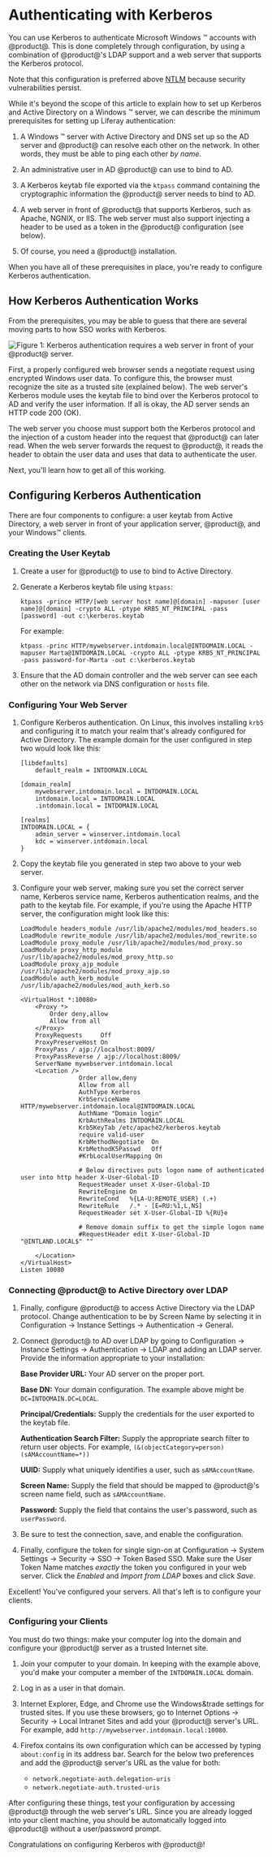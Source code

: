 # Authenticating with Kerberos

You can use Kerberos to authenticate Microsoft Windows &trade; accounts with
@product@. This is done completely through configuration, by using a combination
of @product@'s LDAP support and a web server that supports the Kerberos
protocol. 

Note that this configuration is preferred above 
[NTLM](/discover/deployment/-/knowledge_base/7-1/ntlm-single-sign-on-authentication)
because security vulnerabilities persist. 

While it's beyond the scope of this article to explain how to set up Kerberos
and Active Directory on a Windows &trade; server, we can describe the minimum
prerequisites for setting up Liferay authentication: 

1.  A Windows &trade; server with Active Directory and DNS set up so the AD
    server and @product@ can resolve each other on the network. In other words,
    they must be able to ping each other *by name*. 

2.  An administrative user in AD @product@ can use to bind to AD. 

3.  A Kerberos keytab file exported via the `ktpass` command containing the
    cryptographic information the @product@ server needs to bind to AD. 

4.  A web server in front of @product@ that supports Kerberos, such as Apache,
    NGNIX, or IIS. The web server must also support injecting a header to be used 
    as a token in the @product@ configuration (see below). 

5.  Of course, you need a @product@ installation. 

When you have all of these prerequisites in place, you're ready to configure
Kerberos authentication. 

## How Kerberos Authentication Works

From the prerequisites, you may be able to guess that there are several moving
parts to how SSO works with Kerberos. 

![Figure 1: Kerberos authentication requires a web server in front of your @product@ server.](../../images/kerberos.png)

First, a properly configured web browser sends a negotiate request using
encrypted Windows user data. To configure this, the browser must recognize the
site as a trusted site (explained below). The web server's Kerberos module uses
the keytab file to bind over the Kerberos protocol to AD and verify the user
information. If all is okay, the AD server sends an HTTP code 200 (OK). 

The web server you choose must support both the Kerberos protocol and the
injection of a custom header into the request that @product@ can later read.
When the web server forwards the request to @product@, it reads the header to
obtain the user data and uses that data to authenticate the user. 

Next, you'll learn how to get all of this working. 

## Configuring Kerberos Authentication

There are four components to configure: a user keytab from Active
Directory, a web server in front of your application server, @product@, and your
Windows&trade; clients. 

### Creating the User Keytab

1.  Create a user for @product@ to use to bind to Active Directory. 

2.  Generate a Kerberos keytab file using `ktpass`: 

        ktpass -prince HTTP/[web server host name]@[domain] -mapuser [user name]@[domain] -crypto ALL -ptype KRB5_NT_PRINCIPAL -pass [password] -out c:\kerberos.keytab

	For example: 

		ktpass -princ HTTP/mywebserver.intdomain.local@INTDOMAIN.LOCAL -mapuser Marta@INTDOMAIN.LOCAL -crypto ALL -ptype KRB5_NT_PRINCIPAL -pass password-for-Marta -out c:\kerberos.keytab

3.  Ensure that the AD domain controller and the web server can see each other
    on the network via DNS configuration or `hosts` file. 

### Configuring Your Web Server

1.  Configure Kerberos authentication. On Linux, this involves installing `krb5`
    and configuring it to match your realm that's already configured for Active
    Directory. The example domain for the user configured in step two would look
    like this: 

        [libdefaults]
        	default_realm = INTDOMAIN.LOCAL

        [domain_realm]
            mywebserver.intdomain.local = INTDOMAIN.LOCAL
            intdomain.local = INTDOMAIN.LOCAL
            .intdomain.local = INTDOMAIN.LOCAL

        [realms]
        INTDOMAIN.LOCAL = {
            admin_server = winserver.intdomain.local
            kdc = winserver.intdomain.local
        }

2.  Copy the keytab file you generated in step two above to your web server. 

3.  Configure your web server, making sure you set the correct server name,
    Kerberos service name, Kerberos authentication realms, and the path to the
    keytab file. For example, if you're using the Apache HTTP server, the
    configuration might look like this: 

        LoadModule headers_module /usr/lib/apache2/modules/mod_headers.so
        LoadModule rewrite_module /usr/lib/apache2/modules/mod_rewrite.so
        LoadModule proxy_module /usr/lib/apache2/modules/mod_proxy.so
        LoadModule proxy_http_module /usr/lib/apache2/modules/mod_proxy_http.so
        LoadModule proxy_ajp_module /usr/lib/apache2/modules/mod_proxy_ajp.so
        LoadModule auth_kerb_module /usr/lib/apache2/modules/mod_auth_kerb.so

        <VirtualHost *:10080>
            <Proxy *>
                Order deny,allow
                Allow from all
            </Proxy>
            ProxyRequests     Off
            ProxyPreserveHost On
            ProxyPass / ajp://localhost:8009/
            ProxyPassReverse / ajp://localhost:8009/
            ServerName mywebserver.intdomain.local
            <Location />
                        Order allow,deny
                        Allow from all
                        AuthType Kerberos
                        KrbServiceName HTTP/mywebserver.intdomain.local@INTDOMAIN.LOCAL
                        AuthName "Domain login"
                        KrbAuthRealms INTDOMAIN.LOCAL
                        Krb5KeyTab /etc/apache2/kerberos.keytab
                        require valid-user
                        KrbMethodNegotiate  On
                        KrbMethodK5Passwd   Off
                        #KrbLocalUserMapping On

                        # Below directives puts logon name of authenticated user into http header X-User-Global-ID
                        RequestHeader unset X-User-Global-ID
                        RewriteEngine On
                        RewriteCond   %{LA-U:REMOTE_USER} (.+)
                        RewriteRule   /.* - [E=RU:%1,L,NS]
                        RequestHeader set X-User-Global-ID %{RU}e

                        # Remove domain suffix to get the simple logon name
                        #RequestHeader edit X-User-Global-ID "@INTLAND.LOCAL$" ""

            </Location>
        </VirtualHost>
        Listen 10080

### Connecting @product@ to Active Directory over LDAP

1.  Finally, configure @product@ to access Active Directory via the LDAP
    protocol. Change authentication to be by Screen Name by selecting it in
    Configuration &rarr; Instance Settings &rarr; Authentication &rarr; General. 

2.  Connect @product@ to AD over LDAP by going to Configuration &rarr; Instance
    Settings &rarr; Authentication &rarr; LDAP and adding an LDAP server.
    Provide the information appropriate to your installation: 

    **Base Provider URL:** Your AD server on the proper port. 

    **Base DN:** Your domain configuration. The example above might be
    `DC=INTDOMAIN.DC=LOCAL`. 

    **Principal/Credentials:** Supply the credentials for the user exported to
    the keytab file. 

    **Authentication Search Filter:** Supply the appropriate search filter to
    return user objects. For example,
    `(&(objectCategory=person)(sAMAccountName=*))`

    **UUID:** Supply what uniquely identifies a user, such as `sAMAccountName`. 

    **Screen Name:** Supply the field that should be mapped to @product@'s
    screen name field, such as `sAMAccountName`. 

    **Password:** Supply the field that contains the user's password, such as
    `userPassword`. 

3.  Be sure to test the connection, save, and enable the configuration. 

4.  Finally, configure the token for single sign-on at Configuration &rarr;
    System Settings &rarr; Security &rarr; SSO &rarr; Token Based SSO. Make sure
    the User Token Name matches *exactly* the token you configured in your web
    server. Click the *Enabled* and *Import from LDAP* boxes and click *Save*. 

Excellent! You've configured your servers. All that's left is to configure your
clients. 

### Configuring your Clients

You must do two things: make your computer log into the domain and configure
your @product@ server as a trusted Internet site. 

1.  Join your computer to your domain. In keeping with the example above, you'd
    make your computer a member of the `INTDOMAIN.LOCAL` domain. 

2.  Log in as a user in that domain. 

3.  Internet Explorer, Edge, and Chrome use the Windows&trade settings for
    trusted sites. If you use these browsers, go to Internet Options &rarr;
    Security &rarr; Local Intranet Sites and add your @product@ server's URL.
    For example, add `http://mywebserver.intdomain.local:10080`. 

4. Firefox contains its own configuration which can be accessed by typing
   `about:config` in its address bar. Search for the below two preferences and
   add the @product@ server's URL as the value for both: 

   - `network.negotiate-auth.delegation-uris`
   - `network.negotiate-auth.trusted-uris`

After configuring these things, test your configuration by accessing @product@
through the web server's URL. Since you are already logged into your client
machine, you should be automatically logged into @product@ without
a user/password prompt. 

Congratulations on configuring Kerberos with @product@!
